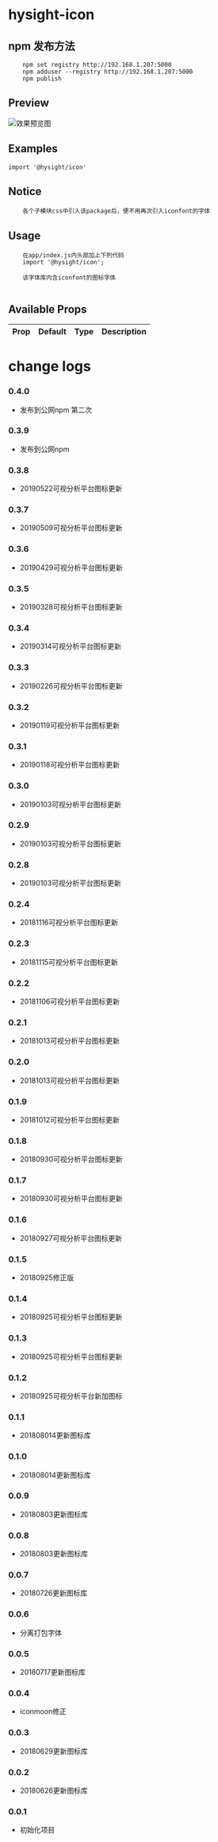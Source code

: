 
# hysight-icon

## npm 发布方法
```
    npm set registry http://192.168.1.207:5000
    npm adduser --registry http://192.168.1.207:5000
    npm publish 
```

## Preview
![效果预览图](../public/images/preview.png)

## Examples

```
import '@hysight/icon'
```

## Notice
```
    各个子模块css中引入该package后，便不用再次引入iconfont的字体
```


## Usage
```
    在app/index.js内头部加上下列代码
    import '@hysight/icon';
    
    该字体库内含iconfont的图标字体
   
```

## Available Props

Prop|Default|Type|Description
:----|:-----|:-----|:-----


# change logs

### 0.4.0
  + 发布到公网npm 第二次

### 0.3.9
  + 发布到公网npm

### 0.3.8
  + 20190522可视分析平台图标更新

### 0.3.7
  + 20190509可视分析平台图标更新

### 0.3.6
  + 20190429可视分析平台图标更新

### 0.3.5
  + 20190328可视分析平台图标更新

### 0.3.4
  + 20190314可视分析平台图标更新

### 0.3.3
  + 20190226可视分析平台图标更新

### 0.3.2
  + 20190119可视分析平台图标更新

### 0.3.1
  + 20190118可视分析平台图标更新

### 0.3.0
  + 20190103可视分析平台图标更新

### 0.2.9
  + 20190103可视分析平台图标更新

### 0.2.8
  + 20190103可视分析平台图标更新

### 0.2.4
  + 20181116可视分析平台图标更新

### 0.2.3
  + 20181115可视分析平台图标更新

### 0.2.2
  + 20181106可视分析平台图标更新
  
### 0.2.1
  + 20181013可视分析平台图标更新

### 0.2.0
  + 20181013可视分析平台图标更新

### 0.1.9
  + 20181012可视分析平台图标更新

### 0.1.8
  + 20180930可视分析平台图标更新

### 0.1.7
  + 20180930可视分析平台图标更新

### 0.1.6
  + 20180927可视分析平台图标更新

### 0.1.5
  + 20180925修正版

### 0.1.4
  + 20180925可视分析平台图标更新

### 0.1.3
  + 20180925可视分析平台图标更新 

### 0.1.2
  + 20180925可视分析平台新加图标

### 0.1.1
  + 201808014更新图标库
  
### 0.1.0
  + 201808014更新图标库

### 0.0.9
  + 20180803更新图标库

### 0.0.8
  + 20180803更新图标库

### 0.0.7
  + 20180726更新图标库

### 0.0.6
  + 分离打包字体

### 0.0.5
  + 20180717更新图标库

### 0.0.4
  + iconmoon修正

### 0.0.3
  + 20180629更新图标库

### 0.0.2
  + 20180626更新图标库

### 0.0.1
  + 初始化项目
